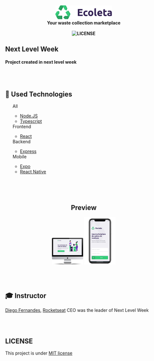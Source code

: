 <h4></h4>
<h4 align="center">
    <img src=".github/logo.png" alt="EColeta">
        <br>
        <b>Your waste collection marketplace </b>
    </img>
    <br />
    <br />
    <img src="https://img.shields.io/github/license/therafaelfarias/nlw?style=for-the-badge" alt="LICENSE">
    <h4></h4>
    <h2>Next Level Week</h1>
    <h4>Project created in next level week</h3>
</h4>

<br />
<br />

## 🚀 Used Technologies
<ul>
    All
    <ul>
        <li>
            <a href="https://nodejs.org/en/">Node.JS</a>
        </li>
        <li>
            <a href="https://www.typescriptlang.org/">Typescript</a>   
        </li>
    </ul>
    Frontend
    <ul>
        <li>
            <a href="https://reactjs.org/">React</a> 
        </li>
    </ul>
    Backend
    <ul>
        <li>
            <a href="https://expressjs.com/">Express</a>
        </li>
    </ul>
    Mobile
    <ul>
        <li>
            <a href="https://expo.io/">Expo</a> 
        </li>
        <li>
            <a href="https://reactnative.dev/">React Native</a> 
        </li>
    </ul>
</ul>

<br />
<br />
<br />

<div align="center">
    <h2>Preview</h2>
        <img src=".github/ecoleta-web.png" alt="" width="100px">
        <img src=".github/ecoleta-mobile.png" alt="" width="100px">
</div>

<br />
<br />
<br />

## 🎓 Instructor
[Diego Fernandes](https://github.com/diego3g), [Rocketseat](https://github/rocketseat) CEO was the leader of Next Level Week

<br />
<br />

## LICENSE
This project is under [MIT license](LICENSE)

